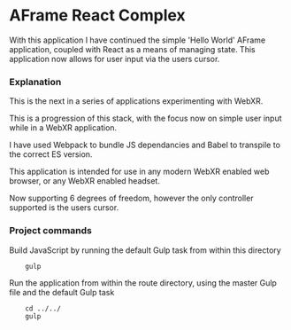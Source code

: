 # AFrame React Complex

With this application I have continued the simple 'Hello World' AFrame application, coupled with React as a means of managing state. This application now allows for user input via the users cursor.

### Explanation ###

This is the next in a series of applications experimenting with WebXR.

This is a progression of this stack, with the focus now on simple user input while in a WebXR application.

I have used Webpack to bundle JS dependancies and Babel to transpile to the correct ES version.

This application is intended for use in any modern WebXR enabled web browser, or any WebXR enabled headset.

Now supporting 6 degrees of freedom, however the only controller supported is the users cursor.

### Project commands ###

Build JavaScript by running the default Gulp task from within this directory
```
    gulp
```

Run the application from within the route directory, using the master Gulp file and the default Gulp task
```
    cd ../../
    gulp
```
